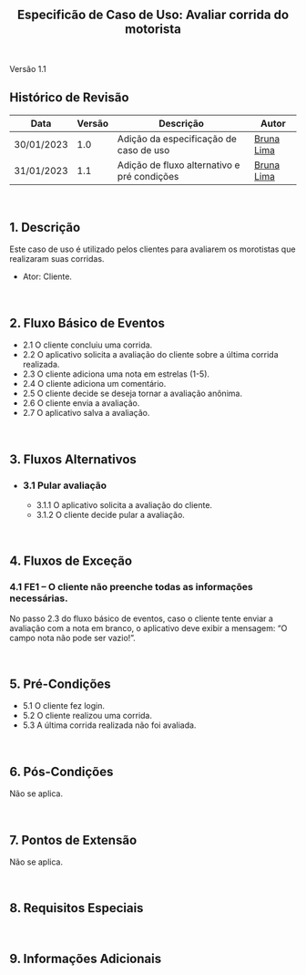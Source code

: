 <h2 align="center"><b>Especificão de Caso de Uso: Avaliar corrida do motorista</b></h2>

<br>

Versão 1.1

## Histórico de Revisão
| Data | Versão | Descrição | Autor |
|------| ------ | --------- | ----- |
| 30/01/2023 | 1.0 | Adição da especificação de caso de uso | [Bruna Lima](https://github.com/libruna) |
| 31/01/2023 | 1.1 | Adição de fluxo alternativo e pré condições | [Bruna Lima](https://github.com/libruna) |

<br>

## 1. Descrição
Este caso de uso é utilizado pelos clientes para avaliarem os morotistas que realizaram suas corridas.

- Ator: Cliente.

<br>

## 2. Fluxo Básico de Eventos
- 2.1 O cliente concluiu uma corrida.
- 2.2	O aplicativo solicita a avaliação do cliente sobre a última corrida realizada.
- 2.3	O cliente adiciona uma nota em estrelas (1-5).
- 2.4	O cliente adiciona um comentário.
- 2.5	O cliente decide se deseja tornar a avaliação anônima.
- 2.6	O cliente envia a avaliação.
- 2.7	O aplicativo salva a avaliação.

<br>

## 3. Fluxos Alternativos
- ### 3.1 Pular avaliação
   - 3.1.1 O aplicativo solicita a avaliação do cliente.
   - 3.1.2 O cliente decide pular a avaliação.

<br>

## 4.	Fluxos de Exceção
### 4.1 FE1 – O cliente não preenche todas as informações necessárias.
No passo 2.3 do fluxo básico de eventos, caso o cliente tente enviar a avaliação com a nota em branco, o aplicativo deve exibir a mensagem: “O campo nota não pode ser vazio!”.

<br>

## 5. Pré-Condições
- 5.1 O cliente fez login.
- 5.2	O cliente realizou uma corrida.
- 5.3	A última corrida realizada não foi avaliada.

<br>

## 6. Pós-Condições
Não se aplica.

<br>

## 7. Pontos de Extensão
Não se aplica.

<br> 

## 8. Requisitos Especiais


<br>

## 9.	Informações Adicionais


<br>
